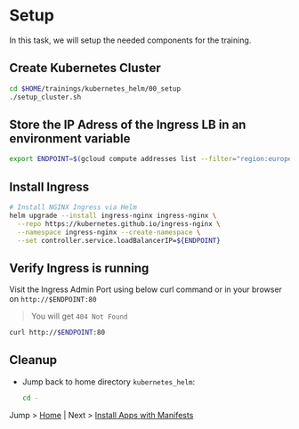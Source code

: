 # Setup

In this task, we will setup the needed components for the training.


## Create Kubernetes Cluster

```bash
cd $HOME/trainings/kubernetes_helm/00_setup
./setup_cluster.sh
```

## Store the IP Adress of the Ingress LB in an environment variable

```bash
export ENDPOINT=$(gcloud compute addresses list --filter="region:europe-west3" --filter="name=training-kh-addr" --format="get(address)")
```

## Install Ingress

```bash
# Install NGINX Ingress via Helm
helm upgrade --install ingress-nginx ingress-nginx \
  --repo https://kubernetes.github.io/ingress-nginx \
  --namespace ingress-nginx --create-namespace \
  --set controller.service.loadBalancerIP=${ENDPOINT}
```

## Verify Ingress is running

Visit the Ingress Admin Port using below curl command or in your browser on `http://$ENDPOINT:80`
> You will get `404 Not Found`
```bash
curl http://$ENDPOINT:80
```

## Cleanup 
* Jump back to home directory `kubernetes_helm`:
  ```bash
  cd -
  ```

Jump > [Home](../README.md) | Next > [Install Apps with Manifests](../01_apps-with-only-manifests/README.md)
